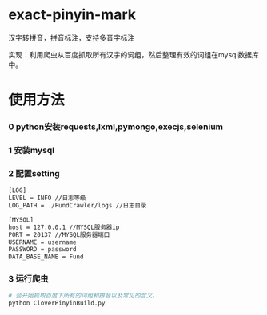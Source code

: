 # exact-pinyin-mark

汉字转拼音，拼音标注，支持多音字标注

实现：利用爬虫从百度抓取所有汉字的词组，然后整理有效的词组在mysql数据库中。

# 使用方法
### 0 python安装requests,lxml,pymongo,execjs,selenium
### 1 安装mysql
### 2 配置setting
```bash
[LOG]
LEVEL = INFO //日志等级
LOG_PATH = ./FundCrawler/logs //日志目录

[MYSQL]
host = 127.0.0.1 //MYSQL服务器ip
PORT = 20137 //MYSQL服务器端口
USERNAME = username
PASSWORD = password
DATA_BASE_NAME = Fund
```
### 3 运行爬虫
```bash
# 会开始抓取百度下所有的词组和拼音以及常见的含义。
python CloverPinyinBuild.py
```
